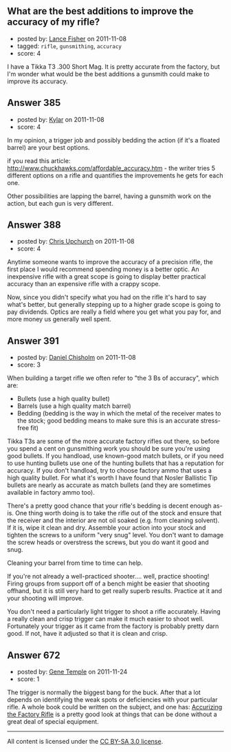 ## What are the best additions to improve the accuracy of my rifle?

- posted by: [Lance Fisher](https://stackexchange.com/users/-1/25-lance-fisher) on 2011-11-08
- tagged: `rifle`, `gunsmithing`, `accuracy`
- score: 4

<p>I have a Tikka T3 .300 Short Mag. It is pretty accurate from the factory, but I'm wonder what would be the best additions a gunsmith could make to improve its accuracy.</p>



## Answer 385

- posted by: [Kylar](https://stackexchange.com/users/-1/152-kylar) on 2011-11-08
- score: 4

<p>In my opinion, a trigger job and possibly bedding the action (if it's a floated barrel) are your best options.</p>

<p>if you read this article: <a href="http://www.chuckhawks.com/affordable_accuracy.htm" rel="nofollow">http://www.chuckhawks.com/affordable_accuracy.htm</a> - the writer tries 5 different options on a rifle and quantifies the improvements he gets for each one. </p>

<p>Other possibilities are lapping the barrel, having a gunsmith work on the action, but each gun is very different.</p>



## Answer 388

- posted by: [Chris Upchurch](https://stackexchange.com/users/-1/79-chris-upchurch) on 2011-11-08
- score: 4

<p>Anytime someone wants to improve the accuracy of a precision rifle, the first place I would recommend spending money is a better optic.  An inexpensive rifle with a great scope is going to display better practical accuracy than an expensive rifle with a crappy scope. </p>

<p>Now, since you didn't specify what you had on the rifle it's hard to say what's better, but generally stepping up to a higher grade scope is going to pay dividends.  Optics are really a field where you get what you pay for, and more money us generally well spent.</p>



## Answer 391

- posted by: [Daniel Chisholm](https://stackexchange.com/users/-1/36-daniel-chisholm) on 2011-11-08
- score: 3

<p>When building a target rifle we often refer to "the 3 Bs of accuracy", which are:</p>

<ul>
<li>Bullets (use a high quality bullet)</li>
<li>Barrels (use a high quality match barrel)</li>
<li>Bedding (bedding is the way in which the metal of the receiver mates to the stock; good bedding means to make sure this is an accurate stress-free fit)</li>
</ul>

<p>Tikka T3s are some of the more accurate factory rifles out there, so before you spend a cent on gunsmithing work you should be sure you're using good bullets.  If you handload, use known-good match bullets, or if you need to use hunting bullets use one of the hunting bullets that has a reputation for accuracy.  If you don't handload, try to choose factory ammo that uses a high quality bullet.  For what it's worth I have found that Nosler Ballistic Tip bullets are nearly as accurate as match bullets (and they are sometimes available in factory ammo too).</p>

<p>There's a pretty good chance that your rifle's bedding is decent enough as-is.  One thing worth doing is to take the rifle out of the stock and ensure that the receiver and the interior are not oil soaked (e.g. from cleaning solvent).  If it is, wipe it clean and dry.  Assemble your action into your stock and tighten the screws to a uniform "very snug" level.  You don't want to damage the screw heads or overstress the screws, but you do want it good and snug.</p>

<p>Cleaning your barrel from time to time can help.</p>

<p>If you're not already a well-practiced shooter.... well, practice shooting!  Firing groups from support off of a bench might be easier that shooting offhand, but it is still very hard to get really superb results.  Practice at it and your shooting will improve.</p>

<p>You don't need a particularly light trigger to shoot a rifle accurately.  Having a really clean and crisp trigger can make it much easier to shoot well.  Fortunately your trigger as it came from the factory is probably pretty darn good.  If not, have it adjusted so that it is clean and crisp.</p>



## Answer 672

- posted by: [Gene Temple](https://stackexchange.com/users/-1/254-gene-temple) on 2011-11-24
- score: 1

<p>The trigger is normally the biggest bang for the buck.  After that a lot depends on identifying the weak spots or deficiencies with your particular rifle.  A whole book could be written on the subject, and one has: <a href="http://rads.stackoverflow.com/amzn/click/0967094836" rel="nofollow">Accurizing the Factory Rifle</a> is a pretty good look at things that can be done without a great deal of special equipment.</p>




---

All content is licensed under the [CC BY-SA 3.0 license](https://creativecommons.org/licenses/by-sa/3.0/).
